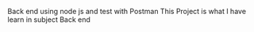 Back end using node js and test with Postman
This Project is what I have learn in subject Back end 
